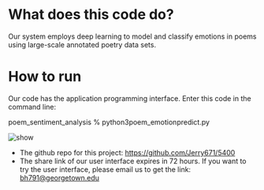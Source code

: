 # What does this code do?
Our system employs deep learning to model and classify emotions in poems using large-scale annotated poetry data sets.

# How to run
Our code has the application programming interface. Enter this code in the command line:

poem_sentiment_analysis % python3poem_emotionpredict.py

![show](16fe92c10562283b3352db873484e1e.png)



* The github repo for this project: https://github.com/Jerry671/5400
* The share link of our user interface expires in 72 hours. If you want to try the user interface, please email us to get the link: bh791@georgetown.edu